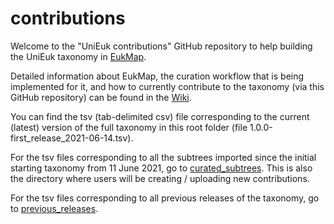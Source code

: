 # contributions

Welcome to the "UniEuk contributions" GitHub repository to help building the UniEuk taxonomy in [EukMap](https://eukmap.unieuk.org).

Detailed information about EukMap, the curation workflow that is being implemented for it, and how to currently contribute to the taxonomy (via this GitHub repository) can be found in the [Wiki](https://github.com/UniEuk/contributions/wiki).

You can find the tsv (tab-delimited csv) file corresponding to the current (latest) version of the full taxonomy in this root folder (file 1.0.0-first_release_2021-06-14.tsv).

For the tsv files corresponding to all the subtrees imported since the initial starting taxonomy from 11 June 2021, go to [curated_subtrees](https://github.com/UniEuk/contributions/tree/main/curated_subtrees). This is also the directory where users will be creating / uploading new contributions.

For the tsv files corresponding to all previous releases of the taxonomy, go to [previous_releases](https://github.com/UniEuk/contributions/tree/main/previous_releases).
